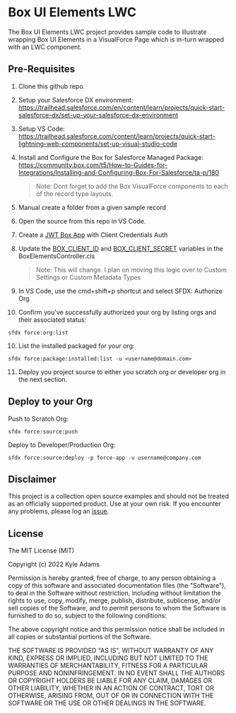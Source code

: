 # Box UI Elements LWC
The Box UI Elements LWC project provides sample code to illustrate wrapping Box UI Elements in a VisualForce Page which is in-turn wrapped with an LWC component.

## Pre-Requisites

1. Clone this github repo.
2. Setup your Salesforce DX environment: https://trailhead.salesforce.com/en/content/learn/projects/quick-start-salesforce-dx/set-up-your-salesforce-dx-environment
3. Setup VS Code: https://trailhead.salesforce.com/content/learn/projects/quick-start-lightning-web-components/set-up-visual-studio-code
4. Install and Configure the Box for Salesforce Managed Package: https://community.box.com/t5/How-to-Guides-for-Integrations/Installing-and-Configuring-Box-For-Salesforce/ta-p/180
    > Note: Dont forget to add the Box VisualForce components to each of the record type layouts.

5. Manual create a folder from a given sample record
6. Open the source from this repo in VS Code.
7. Create a [JWT Box App](https://developer.box.com/guides/authentication/jwt/) with Client Credentials Auth
8. Update the [BOX_CLIENT_ID](force-app/main/default/classes/BoxElementsController.cls#L2) and [BOX_CLIENT_SECRET](force-app/main/default/classes/BoxElementsController.cls#L3) variables in the BoxElementsController.cls
    > Note: This will change. I plan on moving this logic over to Custom Settings or Custom Metadata Types
9. In VS Code, use the cmd+shift+p shortcut and select SFDX: Authorize Org
10. Confirm you've successfully authorized your org by listing orgs and their associated status:
```
sfdx force:org:list
```
10. List the installed packaged for your org:
```
sfdx force:package:installed:list -u <username@domain.com>
```
11.  Deploy you project source to either you scratch org or developer org in the next section.

## Deploy to your Org
Push to Scratch Org:
```
sfdx force:source:push
```


Deploy to Developer/Production Org:
```
sfdx force:source:deploy -p force-app -u username@company.com
```


## Disclaimer
This project is a collection open source examples and should not be treated as an officially supported product. Use at your own risk. If you encounter any problems, please log an [issue](https://github.com/kylefernandadams/box-ui-elements-lwc/issues).

## License
 
The MIT License (MIT)

Copyright (c) 2022 Kyle Adams

Permission is hereby granted, free of charge, to any person obtaining a copy of this software and associated documentation files (the "Software"), to deal in the Software without restriction, including without limitation the rights to use, copy, modify, merge, publish, distribute, sublicense, and/or sell copies of the Software, and to permit persons to whom the Software is furnished to do so, subject to the following conditions:

The above copyright notice and this permission notice shall be included in all copies or substantial portions of the Software.

THE SOFTWARE IS PROVIDED "AS IS", WITHOUT WARRANTY OF ANY KIND, EXPRESS OR IMPLIED, INCLUDING BUT NOT LIMITED TO THE WARRANTIES OF MERCHANTABILITY, FITNESS FOR A PARTICULAR PURPOSE AND NONINFRINGEMENT. IN NO EVENT SHALL THE AUTHORS OR COPYRIGHT HOLDERS BE LIABLE FOR ANY CLAIM, DAMAGES OR OTHER LIABILITY, WHETHER IN AN ACTION OF CONTRACT, TORT OR OTHERWISE, ARISING FROM, OUT OF OR IN CONNECTION WITH THE SOFTWARE OR THE USE OR OTHER DEALINGS IN THE SOFTWARE.
